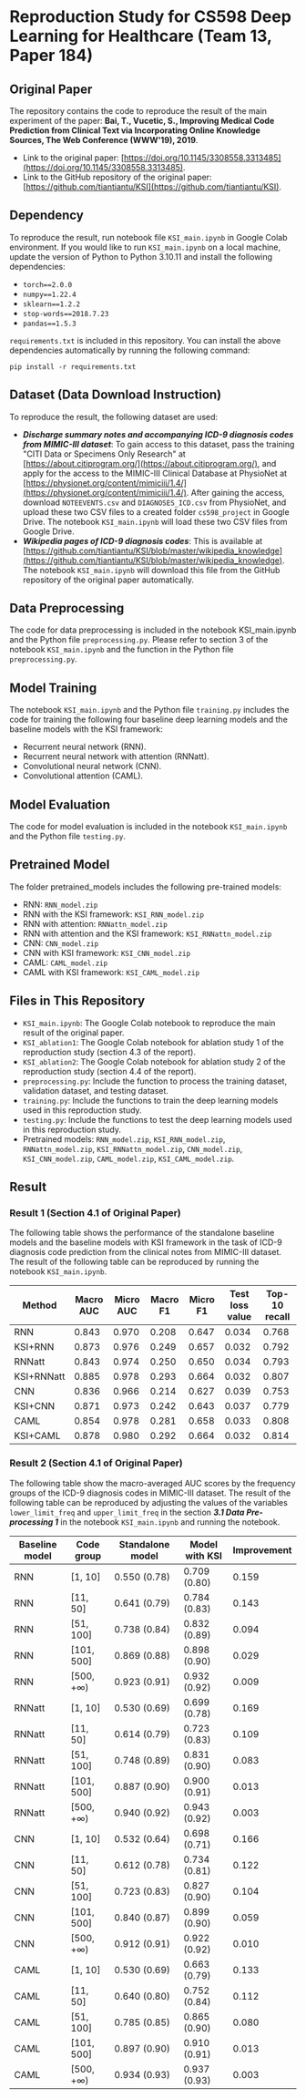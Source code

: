 # Reproduction Study for CS598 Deep Learning for Healthcare (Team 13, Paper 184)
## Original Paper

The repository contains the code to reproduce the result of the main experiment of the paper: **Bai, T., Vucetic, S., Improving Medical Code Prediction from Clinical Text via Incorporating Online Knowledge Sources, The Web Conference (WWW'19), 2019**.
- Link to the original paper: [https://doi.org/10.1145/3308558.3313485](https://doi.org/10.1145/3308558.3313485).
- Link to the GitHub repository of the original paper: [https://github.com/tiantiantu/KSI](https://github.com/tiantiantu/KSI).

## Dependency

To reproduce the result, run notebook file `KSI_main.ipynb` in Google Colab environment. If you would like to run `KSI_main.ipynb` on a local machine, update the version of Python to Python 3.10.11 and install the following dependencies:
- `torch==2.0.0`
- `numpy==1.22.4`
- `sklearn==1.2.2`
- `stop-words==2018.7.23`
- `pandas==1.5.3`

`requirements.txt` is included in this repository. You can install the above dependencies automatically by running the following command:
```shell
pip install -r requirements.txt
```

## Dataset (Data Download Instruction)

To reproduce the result, the following dataset are used:
- ***Discharge summary notes and accompanying ICD-9 diagnosis codes from MIMIC-III dataset***: To gain access to this dataset, pass the training "CITI Data or Specimens Only Research" at [https://about.citiprogram.org/](https://about.citiprogram.org/), and apply for the access to the MIMIC-III Clinical Database at PhysioNet at [https://physionet.org/content/mimiciii/1.4/](https://physionet.org/content/mimiciii/1.4/). After gaining the access, download `NOTEEVENTS.csv` and `DIAGNOSES_ICD.csv` from PhysioNet, and upload these two CSV files to a created folder `cs598_project` in Google Drive. The notebook `KSI_main.ipynb` will load these two CSV files from Google Drive.
- ***Wikipedia pages of ICD-9 diagnosis codes***: This is available at [https://github.com/tiantiantu/KSI/blob/master/wikipedia_knowledge](https://github.com/tiantiantu/KSI/blob/master/wikipedia_knowledge). The notebook `KSI_main.ipynb` will download this file from the GitHub repository of the original paper automatically.
## Data Preprocessing

The code for data preprocessing is included in the notebook KSI_main.ipynb and the Python file `preprocessing.py`. Please refer to section 3 of the notebook `KSI_main.ipynb` and the function in the Python file `preprocessing.py`.

## Model Training

The notebook `KSI_main.ipynb` and the Python file `training.py` includes the code for training the following four baseline deep learning models and the baseline models with the KSI framework:
- Recurrent neural network (RNN).
- Recurrent neural network with attention (RNNatt).
- Convolutional neural network (CNN).
- Convolutional attention (CAML).


## Model Evaluation

The code for model evaluation is included in the notebook `KSI_main.ipynb` and the Python file `testing.py`.

## Pretrained Model

The folder pretrained_models includes the following pre-trained models:
- RNN: `RNN_model.zip`
- RNN with the KSI framework: `KSI_RNN_model.zip`
- RNN with attention: `RNNattn_model.zip`
- RNN with attention and the KSI framework: `KSI_RNNattn_model.zip`
- CNN: `CNN_model.zip`
- CNN with KSI framework: `KSI_CNN_model.zip`
- CAML: `CAML_model.zip`
- CAML with KSI framework: `KSI_CAML_model.zip`

## Files in This Repository

- `KSI_main.ipynb`: The Google Colab notebook to reproduce the main result of the original paper.
- `KSI_ablation1`: The Google Colab notebook for ablation study 1 of the reproduction study (section 4.3 of the report).
- `KSI_ablation2`: The Google Colab notebook for ablation study 2 of the reproduction study (section 4.4 of the report).
- `preprocessing.py`: Include the function to process the training dataset, validation dataset, and testing dataset.
- `training.py`: Include the functions to train the deep learning models used in this reproduction study.
- `testing.py`: Include the functions to test the deep learning models used in this reproduction study.
- Pretrained models: `RNN_model.zip`, `KSI_RNN_model.zip`, `RNNattn_model.zip`, `KSI_RNNattn_model.zip`, `CNN_model.zip`, `KSI_CNN_model.zip`, `CAML_model.zip`, `KSI_CAML_model.zip`.

## Result

### Result 1 (Section 4.1 of Original Paper)

The following table shows the performance of the standalone baseline models and the baseline models with KSI framework in the task of ICD-9 diagnosis code prediction from the clinical notes from MIMIC-III dataset. The result of the following table can be reproduced by running the notebook `KSI_main.ipynb`.

| Method     | Macro AUC | Micro AUC | Macro F1 | Micro F1 | Test loss value | Top-10 recall |
|------------|-----------|-----------|----------|----------|-----------------|---------------|
| RNN        | 0.843     | 0.970     | 0.208    | 0.647    | 0.034           | 0.768         |
| KSI+RNN    | 0.873     | 0.976     | 0.249    | 0.657    | 0.032           | 0.792         |
| RNNatt     | 0.843     | 0.974     | 0.250    | 0.650    | 0.034           | 0.793         |
| KSI+RNNatt | 0.885     | 0.978     | 0.293    | 0.664    | 0.032           | 0.807         |
| CNN        | 0.836     | 0.966     | 0.214    | 0.627    | 0.039           | 0.753         |
| KSI+CNN    | 0.871     | 0.973     | 0.242    | 0.643    | 0.037           | 0.779         |
| CAML       | 0.854     | 0.978     | 0.281    | 0.658    | 0.033           | 0.808         |
| KSI+CAML   | 0.878     | 0.980     | 0.292    | 0.664    | 0.032           | 0.814         |

### Result 2 (Section 4.1 of Original Paper)

The following table show the macro-averaged AUC scores by the frequency groups of the ICD-9 diagnosis codes in MIMIC-III dataset. The result of the following table can be reproduced by adjusting the values of the variables `lower_limit_freq` and `upper_limit_freq` in the section ***3.1 Data Pre-processing 1*** in the notebook `KSI_main.ipynb` and running the notebook.

| Baseline model | Code group | Standalone model | Model with KSI | Improvement |
|----------------|------------|------------------|----------------|-------------|
| RNN            | [1, 10]    | 0.550 (0.78)     | 0.709 (0.80)   | 0.159       |
| RNN            | [11, 50]   | 0.641 (0.79)     | 0.784 (0.83)   | 0.143       |
| RNN            | [51, 100]  | 0.738 (0.84)     | 0.832 (0.89)   | 0.094       |
| RNN            | [101, 500] | 0.869 (0.88)     | 0.898 (0.90)   | 0.029       |
| RNN            | [500, +∞)  | 0.923 (0.91)     | 0.932 (0.92)   | 0.009       |
| RNNatt         | [1, 10]    | 0.530 (0.69)     | 0.699 (0.78)   | 0.169       |
| RNNatt         | [11, 50]   | 0.614 (0.79)     | 0.723 (0.83)   | 0.109       |
| RNNatt         | [51, 100]  | 0.748 (0.89)     | 0.831 (0.90)   | 0.083       |
| RNNatt         | [101, 500] | 0.887 (0.90)     | 0.900 (0.91)   | 0.013       |
| RNNatt         | [500, +∞)  | 0.940 (0.92)     | 0.943 (0.92)   | 0.003       |
| CNN            | [1, 10]    | 0.532 (0.64)     | 0.698 (0.71)   | 0.166       |
| CNN            | [11, 50]   | 0.612 (0.78)     | 0.734 (0.81)   | 0.122       |
| CNN            | [51, 100]  | 0.723 (0.83)     | 0.827 (0.90)   | 0.104       |
| CNN            | [101, 500] | 0.840 (0.87)     | 0.899 (0.90)   | 0.059       |
| CNN            | [500, +∞)  | 0.912 (0.91)     | 0.922 (0.92)   | 0.010       |
| CAML           | [1, 10]    | 0.530 (0.69)     | 0.663 (0.79)   | 0.133       |
| CAML           | [11, 50]   | 0.640 (0.80)     | 0.752 (0.84)   | 0.112       |
| CAML           | [51, 100]  | 0.785 (0.85)     | 0.865 (0.90)   | 0.080       |
| CAML           | [101, 500] | 0.897 (0.90)     | 0.910 (0.91)   | 0.013       |
| CAML           | [500, +∞)  | 0.934 (0.93)     | 0.937 (0.93)   | 0.003       |
